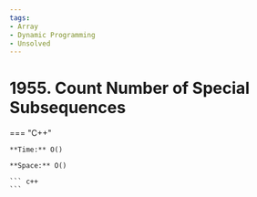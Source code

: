 ```yaml
---
tags:
- Array
- Dynamic Programming
- Unsolved
---
```



# 1955. Count Number of Special Subsequences

=== "C++"

    **Time:** O()

    **Space:** O()

    ``` c++
    ```
